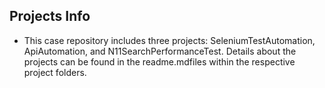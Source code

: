 ## Projects Info
* This case repository includes three projects: SeleniumTestAutomation, ApiAutomation, and N11SearchPerformanceTest. Details about the projects can be found in the readme.mdfiles within the respective project folders.
